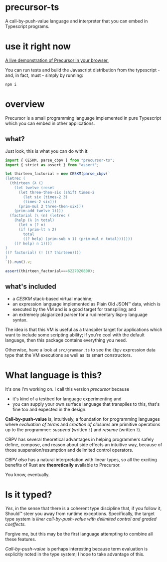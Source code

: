 # precursor-ts

A call-by-push-value language and interpreter that you can embed in Typescript
programs.

# use it right now

[A live demonstration of Precursor in your browser.](https://niltag.net/code/precursor)

You can run tests and build the Javascript distribution from the typescript -
and, in fact, must - simply by running:

```
npm i
```

# overview

Precursor is a small programming language implemented in pure Typescript which
you can embed in other applications.

## what?

Just look, this is what you can do with it:

```javascript
import { CESKM, parse_cbpv } from "precursor-ts";
import { strict as assert } from "assert";

let thirteen_factorial = new CESKM(parse_cbpv(`
(letrec (
  (thirteen (λ ()
    (let twelve (reset
      (let three-then-six (shift times-2
        (let six (times-2 3)
        (times-2 six)))
      (prim-mul 2 three-then-six)))
    (prim-add twelve 1))))
  (factorial (\ (n) (letrec (
    (help (λ (n total)
      (let n (? n)
      (if (prim-lt n 2)
        total
        ((? help) (prim-sub n 1) (prim-mul n total)))))))
    ((? help) n 1))))
)
((? factorial) (! ((? thirteen))))
)
`)).run().v;

assert(thirteen_factorial===6227020800);
```

## what's included

- a *CESKM* stack-based virtual machine;
- an expression language implemented as Plain Old JSON™ data, which is executed
  by the VM and is a good target for transpiling; and
- an extremely plagiarized parser for a rudimentary lisp-y language syntax.

The idea is that this VM is useful as a transpiler target for applications
which want to include some scripting ability; if you're cool with the default
language, then this package contains everything you need.

Otherwise, have a look at `src/grammar.ts` to see the `Cbpv` expression data
type that the VM executions as well as its smart constructors.

# What language is this?

It's one I'm working on.
I call this version *precursor* because

- it's kind of a testbed for language experimenting and
- you can supply your own surface language that transpiles to this, that's fine
  too and expected in the design.

**Call-by-push-value** is, intuitively, a foundation for programming languages
where *evaluation of terms* and *creation of closures* are primitive operations
up to the programmer: *suspend* (written `!`) and *resume* (written `?`).

CBPV has several theoretical advantages in helping programmers safely define,
compose, and reason about side effects an intuitive way, because of
those suspension/resumption and delimited control operators.

CBPV *also* has a natural interpretation with linear types, so all the exciting
benefits of Rust are **theoretically** available to Precursor.

You know, eventually.

# Is it typed?

*Yes*, in the sense that there is a coherent type discipline that, if you
follow it, Should™ steer you away from runtime exceptions.
Specifically, the target type system is *liner call-by-push-value with
delimited control and graded coeffects.*

Forgive me, but this may be the first language attempting to combine all these
features.

*Call-by-push-value* is perhaps interesting because term evaluation is
explicitly noted in the type system; I hope to take advantage of this.
